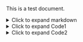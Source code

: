 This is a test document.

<details>
<summary>Click to expand markdown</summary>
<p>
  
**Request:**

```curl
curl "http://mobility-marketplace-test.here.com/demand.v1.s2s/offers?
user_id=1&route.pickup.point.lat=32.1981&route.pickup.point.lng=34.8824
&route.pickup.address=zarhin%2013&route.destination.point.lat=32.1981
&route.destination.point.lng=34.8824&route.destination.address=zarhin%2013&constraints.passengers_no=1
&constraints.suitcases_no=1&constraints.wheelchair=false&constraints.childs_seats=0
&price_range.from_amount=10&price_range.to_amount=20&price_range.currency_code=USD&sort_type=1" 
-H "Authorization: Bearer eyJhbGciOiJub25lIiwidHlwIjoiSldUIn0.eyJzdWIiOiIxIiwiaXNzIjoicmVzdC1hc3N1cmVkIiwiZXhwIjoxNjQ0ODM4MTM2fQ."
```

</p>
</details>

<details>
<summary>Click to expand Code1</summary>
<p>
  
<object data="code1.html" type="text/html" height="600" width="1200"></object>

</p>
</details>


<details>
<summary>Click to expand Code2</summary>
code 2 code2
</details>
